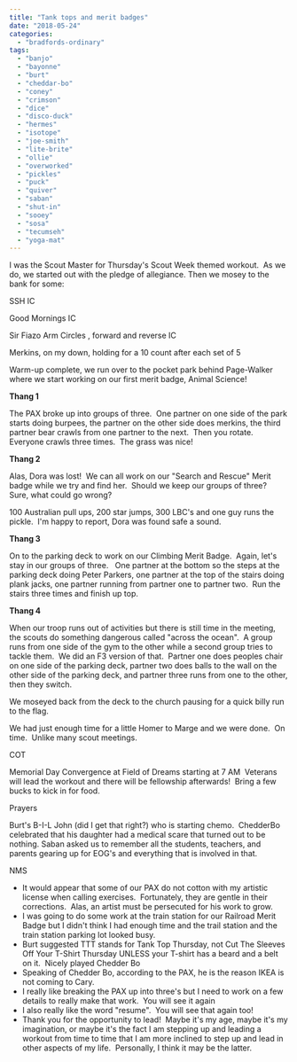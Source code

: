 ```yaml
---
title: "Tank tops and merit badges"
date: "2018-05-24"
categories: 
  - "bradfords-ordinary"
tags: 
  - "banjo"
  - "bayonne"
  - "burt"
  - "cheddar-bo"
  - "coney"
  - "crimson"
  - "dice"
  - "disco-duck"
  - "hermes"
  - "isotope"
  - "joe-smith"
  - "lite-brite"
  - "ollie"
  - "overworked"
  - "pickles"
  - "puck"
  - "quiver"
  - "saban"
  - "shut-in"
  - "sooey"
  - "sosa"
  - "tecumseh"
  - "yoga-mat"
---
```


I was the Scout Master for Thursday's Scout Week themed workout.  As we do, we started out with the pledge of allegiance. Then we mosey to the bank for some:

SSH IC

Good Mornings IC

Sir Fiazo Arm Circles , forward and reverse IC

Merkins, on my down, holding for a 10 count after each set of 5

Warm-up complete, we run over to the pocket park behind Page-Walker where we start working on our first merit badge, Animal Science!

**Thang 1**

The PAX broke up into groups of three.  One partner on one side of the park starts doing burpees, the partner on the other side does merkins, the third partner bear crawls from one partner to the next.  Then you rotate.  Everyone crawls three times.  The grass was nice!

**Thang 2**

Alas, Dora was lost!  We can all work on our "Search and Rescue" Merit badge while we try and find her.  Should we keep our groups of three?  Sure, what could go wrong?

100 Australian pull ups, 200 star jumps, 300 LBC's and one guy runs the pickle.  I'm happy to report, Dora was found safe a sound.

**Thang 3**

On to the parking deck to work on our Climbing Merit Badge.  Again, let's stay in our groups of three.   One partner at the bottom so the steps at the parking deck doing Peter Parkers, one partner at the top of the stairs doing plank jacks, one partner running from partner one to partner two.  Run the stairs three times and finish up top.

**Thang 4**

When our troop runs out of activities but there is still time in the meeting, the scouts do something dangerous called "across the ocean".  A group runs from one side of the gym to the other while a second group tries to tackle them.  We did an F3 version of that.  Partner one does peoples chair on one side of the parking deck, partner two does balls to the wall on the other side of the parking deck, and partner three runs from one to the other, then they switch.

We moseyed back from the deck to the church pausing for a quick billy run to the flag.

We had just enough time for a little Homer to Marge and we were done.  On time.  Unlike many scout meetings.

COT

Memorial Day Convergence at Field of Dreams starting at 7 AM  Veterans will lead the workout and there will be fellowship afterwards!  Bring a few bucks to kick in for food.

Prayers

Burt's B-I-L John (did I get that right?) who is starting chemo.  ChedderBo celebrated that his daughter had a medical scare that turned out to be nothing. Saban asked us to remember all the students, teachers, and parents gearing up for EOG's and everything that is involved in that.

NMS

- It would appear that some of our PAX do not cotton with my artistic license when calling exercises.  Fortunately, they are gentle in their corrections.  Alas, an artist must be persecuted for his work to grow.
- I was going to do some work at the train station for our Railroad Merit Badge but I didn't think I had enough time and the trail station and the train station parking lot looked busy.
- Burt suggested TTT stands for Tank Top Thursday, not Cut The Sleeves Off Your T-Shirt Thursday UNLESS your T-shirt has a beard and a belt on it.  Nicely played Chedder Bo
- Speaking of Chedder Bo, according to the PAX, he is the reason IKEA is not coming to Cary.
- I really like breaking the PAX up into three's but I need to work on a few details to really make that work.  You will see it again
- I also really like the word "resume".  You will see that again too!
- Thank you for the opportunity to lead!  Maybe it's my age, maybe it's my imagination, or maybe it's the fact I am stepping up and leading a workout from time to time that I am more inclined to step up and lead in other aspects of my life.  Personally, I think it may be the latter.

